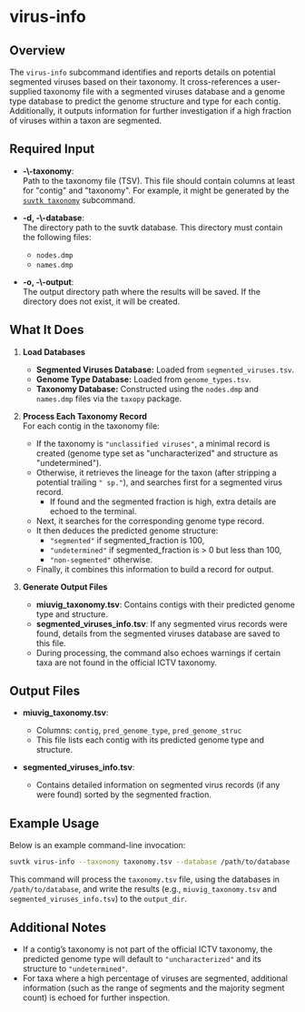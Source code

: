 # virus-info

## Overview

The `virus-info` subcommand identifies and reports details on potential segmented viruses based on their taxonomy. It cross-references a user-supplied taxonomy file with a segmented viruses database and a genome type database to predict the genome structure and type for each contig. Additionally, it outputs information for further investigation if a high fraction of viruses within a taxon are segmented.

## Required Input

- **-\\\-taxonomy**:  
  Path to the taxonomy file (TSV). This file should contain columns at least for "contig" and "taxonomy". For example, it might be generated by the [`suvtk taxonomy`](taxonomy.md) subcommand.

- **-d, -\\\-database**:  
  The directory path to the suvtk database. This directory must contain the following files:
  - `nodes.dmp`
  - `names.dmp`

- **-o, -\\\-output**:  
  The output directory path where the results will be saved. If the directory does not exist, it will be created.

## What It Does

1. **Load Databases**  
   - **Segmented Viruses Database:** Loaded from `segmented_viruses.tsv`.
   - **Genome Type Database:** Loaded from `genome_types.tsv`.
   - **Taxonomy Database:** Constructed using the `nodes.dmp` and `names.dmp` files via the `taxopy` package.

2. **Process Each Taxonomy Record**  
   For each contig in the taxonomy file:
   - If the taxonomy is `"unclassified viruses"`, a minimal record is created (genome type set as "uncharacterized" and structure as "undetermined").
   - Otherwise, it retrieves the lineage for the taxon (after stripping a potential trailing `" sp."`), and searches first for a segmented virus record.  
     - If found and the segmented fraction is high, extra details are echoed to the terminal.
   - Next, it searches for the corresponding genome type record.
   - It then deduces the predicted genome structure:
     - `"segmented"` if segmented_fraction is 100,
     - `"undetermined"` if segmented_fraction is > 0 but less than 100,
     - `"non-segmented"` otherwise.
   - Finally, it combines this information to build a record for output.

3. **Generate Output Files**  
   - **miuvig_taxonomy.tsv**: Contains contigs with their predicted genome type and structure.
   - **segmented_viruses_info.tsv**: If any segmented virus records were found, details from the segmented viruses database are saved to this file.
   - During processing, the command also echoes warnings if certain taxa are not found in the official ICTV taxonomy.

## Output Files

- **miuvig_taxonomy.tsv**:
  - Columns: `contig`, `pred_genome_type`, `pred_genome_struc`
  - This file lists each contig with its predicted genome type and structure.

- **segmented_viruses_info.tsv**:
  - Contains detailed information on segmented virus records (if any were found) sorted by the segmented fraction.

## Example Usage

Below is an example command-line invocation:

```bash
suvtk virus-info --taxonomy taxonomy.tsv --database /path/to/database --output output_dir
```

This command will process the `taxonomy.tsv` file, using the databases in `/path/to/database`, and write the results (e.g., `miuvig_taxonomy.tsv` and `segmented_viruses_info.tsv`) to the `output_dir`.

## Additional Notes

- If a contig’s taxonomy is not part of the official ICTV taxonomy, the predicted genome type will default to `"uncharacterized"` and its structure to `"undetermined"`.
- For taxa where a high percentage of viruses are segmented, additional information (such as the range of segments and the majority segment count) is echoed for further inspection.